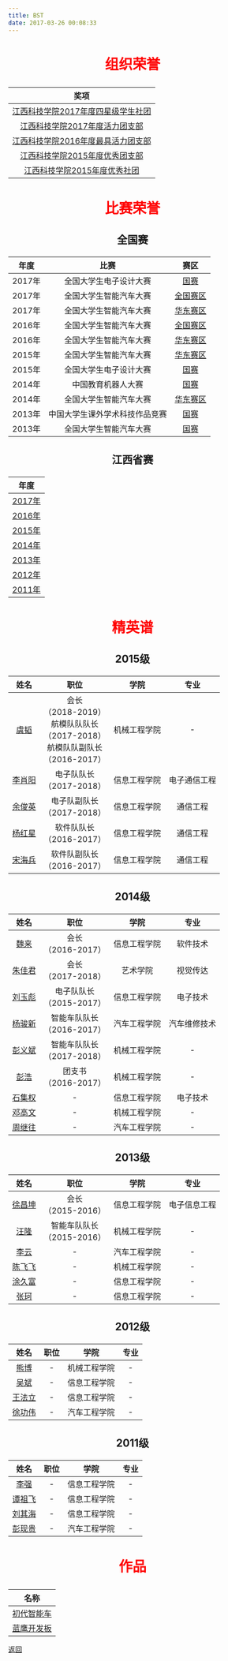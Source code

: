 ```yaml
---
title: BST
date: 2017-03-26 00:08:33
---
```

# <p style="color:red;" align="center">组织荣誉</p>

|奖项|
|:---:|
|[江西科技学院2017年度四星级学生社团](honor/group/2017/)|
|[江西科技学院2017年度活力团支部](honor/group/2017/)|
|[江西科技学院2016年度最具活力团支部](honor/group/2016/)|
|[江西科技学院2015年度优秀团支部](honor/group/2015/)|
|[江西科技学院2015年度优秀社团](honor/group/2015/)|

# <p style="color:red;" align="center">比赛荣誉</p>



## <p align="center">全国赛</p>
|年度|比赛|赛区|
|:---:|:---:|:---:|
|2017年|全国大学生电子设计大赛|[国赛](honor/nationwide/2017/全国大学生电子设计大赛/nationwide/)|
|2017年|全国大学生智能汽车大赛|[全国赛区](honor/nationwide/2017/全国大学生智能汽车大赛/nationwide/)|
|2017年|全国大学生智能汽车大赛|[华东赛区](honor/nationwide/2017/全国大学生智能汽车大赛/east/)|
|2016年|全国大学生智能汽车大赛|[全国赛区](honor/nationwide/2016/全国大学生智能汽车大赛/nationwide/)|
|2016年|全国大学生智能汽车大赛|[华东赛区](honor/nationwide/2016/全国大学生智能汽车大赛/east/)|
|2015年|全国大学生智能汽车大赛|[华东赛区](honor/nationwide/2015/全国大学生智能汽车大赛/east/)|
|2015年|全国大学生电子设计大赛|[国赛](honor/nationwide/2015/全国大学生电子设计大赛/nationwide/)|
|2014年|中国教育机器人大赛|[国赛](honor/nationwide/2014/中国教育机器人大赛/)|
|2014年|全国大学生智能汽车大赛|[华东赛区](honor/nationwide/2014/全国大学生智能汽车大赛/east/)|
|2013年|中国大学生课外学术科技作品竞赛|[国赛](honor/nationwide/2013/中国大学生课外学术科技作品竞赛/)|
|2013年|全国大学生智能汽车大赛|[国赛](honor/nationwide/2013/全国大学生智能汽车大赛/east/)|

## <p align="center">江西省赛</p>
|年度|
|:---:|
|[2017年](honor/jiangxi/2017/)|
|[2016年](honor/jiangxi/2016/)|
|[2015年](honor/jiangxi/2015/)|
|[2014年](honor/jiangxi/2014/)|
|[2013年](honor/jiangxi/2013/)|
|[2012年](honor/jiangxi/2012/)|
|[2011年](honor/jiangxi/2011/)|

# <p style="color:red;" align="center">精英谱</p>

## <p align="center">2015级</p>
|姓名|职位|学院|专业|
|:---:|:---:|:---:|:---:|
|[虞韬](hero/2015/虞韬/)|会长<br/>（2018-2019）<br/>航模队队队长<br/>（2017-2018）<br/>航模队队副队长<br/>（2016-2017）|机械工程学院|-|
|[李肖阳](hero/2015/李肖阳/)|电子队队长<br/>（2017-2018）|信息工程学院|电子通信工程|
|[余俊英](hero/2015/余俊英/)|电子队副队长<br/>（2017-2018）|信息工程学院|通信工程|
|[杨红星](hero/2015/杨红星/)|软件队队长<br/>（2016-2017）|信息工程学院|通信工程|
|[宋海兵](hero/2015/宋海兵/)|软件队副队长<br/>（2016-2017）|信息工程学院|通信工程|


## <p align="center">2014级</p>
|姓名|职位|学院|专业|
|:---:|:---:|:---:|:---:|
|[魏来](hero/2014/魏来/)|会长<br/>（2016-2017）|信息工程学院|软件技术|
|[朱佳君](hero/2014/朱佳君/)|会长<br/>（2017-2018）|艺术学院|视觉传达|
|[刘玉彪](hero/2014/刘玉彪/)|电子队队长<br/>（2015-2017）|信息工程学院|电子技术|
|[杨骏新](hero/2014/杨骏新/)|智能车队队长<br/>（2016-2017）|汽车工程学院|汽车维修技术|
|[彭义斌](hero/2014/彭义斌/)|智能车队队长<br/>（2017-2018）|机械工程学院|-|
|[彭浩](hero/2014/彭浩/)|团支书<br/>（2016-2017）|机械工程学院|-|
|[石集权](hero/2014/石集权/)|-|信息工程学院|电子技术|
|[邓高文](hero/2014/邓高文/)|-|机械工程学院|-|
|[周继往](hero/2014/周继往/)|-|汽车工程学院|-|


## <p align="center">2013级</p>
|姓名|职位|学院|专业|
|:---:|:---:|:---:|:---:|
|[徐昌坤](hero/2013/徐昌坤/)|会长<br/>（2015-2016）|信息工程学院|电子信息工程|
|[汪隆](hero/2013/汪隆/)|智能车队队长<br/>（2015-2016）|机械工程学院|-|
|[李云](hero/2013/李云/)|-|汽车工程学院|-|
|[陈飞飞](hero/2013/陈飞飞/)|-|机械工程学院|-|
|[涂久富](hero/2013/涂久富/)|-|信息工程学院|-|
|[张珂](hero/2013/张珂/)|-|信息工程学院|-|

## <p align="center">2012级</p>
|姓名|职位|学院|专业|
|:---:|:---:|:---:|:---:|
|[熊博](hero/2012/熊博/)|-|机械工程学院|-|
|[吴斌](hero/2012/吴斌/)|-|信息工程学院|-|
|[王法立](hero/2012/王法立/)|-|信息工程学院|-|
|[徐功伟](hero/2012/徐功伟/)|-|汽车工程学院|-|

## <p align="center">2011级</p>
|姓名|职位|学院|专业|
|:---:|:---:|:---:|:---:|
|[李强](hero/2011/李强/)|-|信息工程学院|-|
|[谭祖飞](hero/2011/谭祖飞/)|-|信息工程学院|-|
|[刘其海](hero/2011/刘其海/)|-|信息工程学院|-|
|[彭现贵](hero/2011/彭现贵/)|-|汽车工程学院|-|

# <p style="color:red;" align="center">作品</p>
|名称|
|:---:|
|[初代智能车](project/初代智能车/)|
|[蓝鹰开发板](project/蓝鹰开发板/)|



[返回](../)
